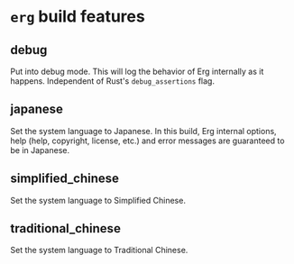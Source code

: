 # `erg` build features

## debug

Put into debug mode. This will log the behavior of Erg internally as it happens.
Independent of Rust's `debug_assertions` flag.

## japanese

Set the system language to Japanese.
In this build, Erg internal options, help (help, copyright, license, etc.) and error messages are guaranteed to be in Japanese.

## simplified_chinese

Set the system language to Simplified Chinese.

## traditional_chinese

Set the system language to Traditional Chinese.
